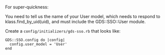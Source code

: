 For super-quickness:

You need to tell us the name of your User model, which needs to respond to klass.find_by_uid(uid), and must include the GDS::SSO::User module.

Create a `config/initializers/gds-sso.rb` that looks like:

    GDS::SSO.config do |config|
      config.user_model = 'User'
    end
    
    